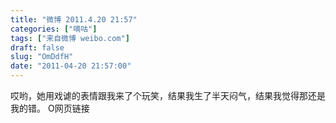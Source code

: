 ```yaml
---
title: "微博 2011.4.20 21:57"
categories: ["嘀咕"]
tags: ["来自微博 weibo.com"]
draft: false
slug: "OmDdfH"
date: "2011-04-20 21:57:00"
---
```


<p>哎哟，她用戏谑的表情跟我来了个玩笑，结果我生了半天闷气，结果我觉得那还是我的错。 O网页链接 ​​​​</p>
